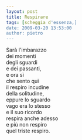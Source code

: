 ```yaml
---
layout: post
title: Respirare
tags: [scheggia d'essenza,]
date: 2009-03-20 13:53:00
author: pietro
---
```

Sarà l'imbarazzo<br/>dei momenti<br/>degli sguardi<br/>e dei passanti,<br/>e ora sì<br/>che sento qui<br/>il respiro incudine<br/>della solitudine,<br/>eppure lo sguardo<br/>vago era lo stesso<br/>e il suo ricordo<br/>respira anche adesso<br/>e più non respiro<br/>quel triste respiro.
